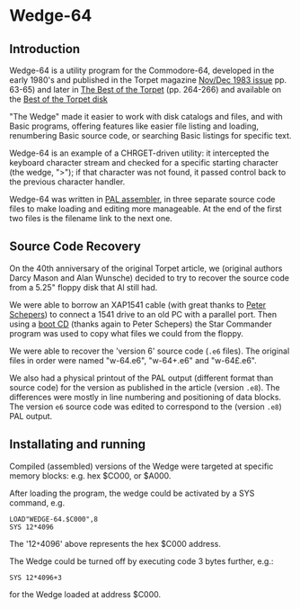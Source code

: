 

# Wedge-64

## Introduction
Wedge-64 is a utility program for the Commodore-64, developed in the early 1980's and published in
the Torpet magazine [Nov/Dec 1983 issue](https://www.tpug.ca/tpug-media/torpet/Torpet_Issue_25_1983_Nov_Dec.pdf) pp. 63-65) and later in [The Best of the Torpet](https://www.tpug.ca/tpug-media/torpet/The_Best_of_TORPET.pdf) (pp. 264-266) and available
on the [Best of the Torpet disk](https://commodore.software/downloads/download/540-associated-book-disks/12531-the-best-of-torpet-disk)

"The Wedge" made it easier to work with disk catalogs and files, and with Basic programs,
offering features like easier file listing and loading, renumbering Basic source code, or searching
Basic listings for specific text.

Wedge-64 is an example of a CHRGET-driven utility: it intercepted the keyboard character stream and checked for a specific starting character (the wedge, ">"); if that character was not found, it passed control back to the previous character handler.

Wedge-64 was written in [PAL assembler](https://csdb.dk/release/?id=18294), in three separate source code files to make loading and editing more manageable.  At the end of the first two files is the filename link to the next one.

## Source Code Recovery
On the 40th anniversary of the original Torpet article, we (original authors Darcy Mason and Alan Wunsche) decided to try to recover the source code from a 5.25" floppy disk that Al still had.

We were able to borrow an XAP1541 cable (with great thanks to [Peter Schepers](https://ist.uwaterloo.ca/~schepers)) to connect a 1541 drive to an old PC with a parallel port.  Then using a [boot CD](https://ist.uwaterloo.ca/~schepers/imaging.html) (thanks again to Peter Schepers) the Star Commander program was used to copy what files we could from the floppy.

We were able to recover the 'version 6' source code (`.e6` files).  The original files in order were named "w-64.e6", "w-64+.e6" and "w-64£.e6".

 We also had a physical printout of the PAL output (different format than source code) for the version as published in the article (version `.e8`).  The differences were mostly in line numbering and positioning of data blocks.  The version `e6` source code was edited to correspond to the (version `.e8`) PAL output.

## Installating and running

Compiled (assembled) versions of the Wedge were targeted at specific memory blocks: e.g. hex $CO00, or $A000.

After loading the program, the wedge could be activated by a SYS command, e.g.

```
LOAD"WEDGE-64.$C000",8
SYS 12*4096
```

The '12`*`4096' above represents the hex $C000 address.

The Wedge could be turned off by executing code 3 bytes further, e.g.:
```
SYS 12*4096+3
```
for the Wedge loaded at address $C000.


